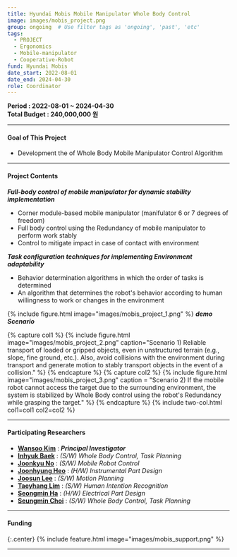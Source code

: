 ```yaml
---
title: Hyundai Mobis Mobile Manipulator Whole Body Control
image: images/mobis_project.png
group: ongoing  # Use filter tags as 'ongoing', 'past', 'etc'
tags:
  - PROJECT
  - Ergonomics
  - Mobile-manipulator
  - Cooperative-Robot
fund: Hyundai Mobis
date_start: 2022-08-01
date_end: 2024-04-30
role: Coordinator
---
```

**<i class="fas fa-sync"></i> Period : 2022-08-01 ~ 2024-04-30**   
**<i class="fas fa-won-sign"></i> Total Budget : 240,000,000 원**     


***   
#### <i class="fas fa-edit"></i>  **Goal of This Project**
* Development the of Whole Body Mobile Manipulator Control Algorithm

***    
#### <i class="far fa-edit"></i>  **Project Contents**   

**_Full-body control of mobile manipulator for dynamic stability implementation_**    
- Corner module-based mobile manipulator (manifulator 6 or 7 degrees of freedom)
- Full body control using the Redundancy of mobile manipulator to perform work stably
- Control to mitigate impact in case of contact with environment


**_Task configuration techniques for implementing Environment adaptability_**
- Behavior determination algorithms in which the order of tasks is determined
- An algorithm that determines the robot's behavior according to human willingness to work or changes in the environment

{%
  include figure.html
  image="images/mobis_project_1.png"
%}
**_demo Scenario_**

{% capture col1 %}
{%
  include figure.html
  image="images/mobis_project_2.png"
  caption="Scenario 1) Reliable transport of loaded or gripped objects, even in unstructured terrain (e.g., slope, fine ground, etc.). Also, avoid collisions with the environment during transport and generate motion to stably transport objects in the event of a collision."
%}
{% endcapture %}
{% capture col2 %}
{%
  include figure.html
  image="images/mobis_project_3.png"
  caption = "Scenario 2) If the mobile robot cannot access the target due to the surrounding environment, the system is stabilized by Whole Body control using the robot's Redundancy while grasping the target."
%}
{% endcapture %}
{% include two-col.html col1=col1 col2=col2 %}  

***    
#### **<i class="fas fa-user-circle"></i> Participating Researchers**
* [**Wansoo Kim**](http://harco.hanyang.ac.kr/members/Wansoo-Kim.html)   : **_Principal Investigator_**  
* [**Inhyuk Baek**](http://harco.hanyang.ac.kr/members/Inhyuk-Baek.html)   : *(S/W) Whole Body Control, Task Planning*
* [**Joonkyu No**](http://harco.hanyang.ac.kr/members/Joonkyu-No.html)   :    *(S/W) Mobile Robot Control*
* [**Joonhyung Heo**](http://harco.hanyang.ac.kr/members/Junhyung-Heo.html)   :   *(H/W) Instrumental Part Design*
* [**Joosun Lee**](http://harco.hanyang.ac.kr/members/Joosun-Lee.html)   :   *(S/W) Motion Planning*
* [**Taeyhang Lim**](http://harco.hanyang.ac.kr/members/Taeyhang-Lim.html)   :   *(S/W) Human Intention Recognition*
* [**Seongmin Ha**](http://harco.hanyang.ac.kr/members/Seongmin-Ha.html)   :   *(H/W) Electrical Part Design*
* [**Seungmin Choi**](http://harco.hanyang.ac.kr/members/Seungmin-Choi.html)   :   *(S/W) Whole Body Control, Task Planning*

***

#### **<i class="fas fa-money-bill-wave-alt"></i> Funding**
{:.center}
{%
  include feature.html
  image="images/mobis_support.png"
%}   
***   